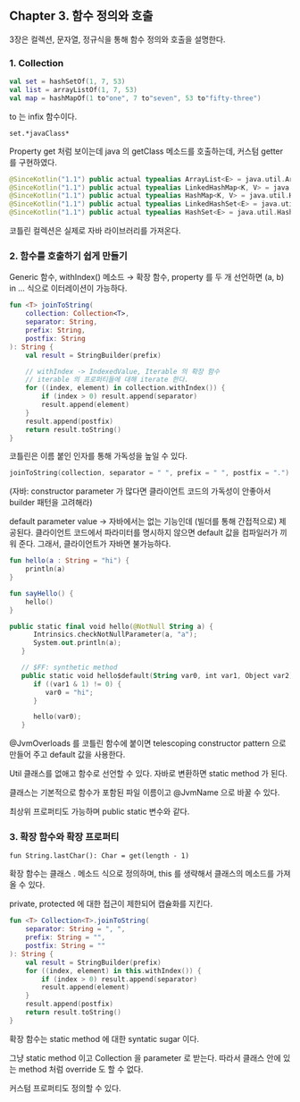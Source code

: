 ## Chapter 3. 함수 정의와 호출

3장은 컬렉션, 문자열, 정규식을 통해 함수 정의와 호출을 설명한다.

### 1. Collection

```kotlin
val set = hashSetOf(1, 7, 53)
val list = arrayListOf(1, 7, 53)
val map = hashMapOf(1 to"one", 7 to"seven", 53 to"fifty-three")
```

to 는 infix 함수이다.

`set.*javaClass*`

Property get 처럼 보이는데 java 의 getClass 메소드를 호출하는데, 커스텀 getter 를 구현하였다.

```kotlin
@SinceKotlin("1.1") public actual typealias ArrayList<E> = java.util.ArrayList<E>
@SinceKotlin("1.1") public actual typealias LinkedHashMap<K, V> = java.util.LinkedHashMap<K, V>
@SinceKotlin("1.1") public actual typealias HashMap<K, V> = java.util.HashMap<K, V>
@SinceKotlin("1.1") public actual typealias LinkedHashSet<E> = java.util.LinkedHashSet<E>
@SinceKotlin("1.1") public actual typealias HashSet<E> = java.util.HashSet<E>

```

코틀린 컬렉션은 실제로 자바 라이브러리를 가져온다.

### 2. 함수를 호출하기 쉽게 만들기

Generic 함수, withIndex() 메소드 → 확장 함수, property 를 두 개 선언하면 (a, b) in … 식으로 이터레이션이 가능하다.

```kotlin
fun <T> joinToString(
    collection: Collection<T>,
    separator: String,
    prefix: String,
    postfix: String
): String {
    val result = StringBuilder(prefix)

    // withIndex -> IndexedValue, Iterable 의 확장 함수
    // iterable 의 프로퍼티들에 대해 iterate 한다.
    for ((index, element) in collection.withIndex()) {
        if (index > 0) result.append(separator)
        result.append(element)
    }
    result.append(postfix)
    return result.toString()
}
```

코틀린은 이름 붙인 인자를 통해 가독성을 높일 수 있다.

```kotlin
joinToString(collection, separator = " ", prefix = " ", postfix = ".")
```

(자바: constructor parameter 가 많다면 클라이언트 코드의 가독성이 안좋아서 builder 패턴을 고려해라)

default parameter value → 자바에서는 없는 기능인데 (빌더를 통해 간접적으로) 제공된다. 클라이언트 코드에서 파라미터를 명시하지 않으면 default 값을 컴파일러가 끼워 준다. 그래서, 클라이언트가 자바면 불가능하다.

```kotlin
fun hello(a : String = "hi") {
    println(a)
}

fun sayHello() {
    hello()
}

public static final void hello(@NotNull String a) {
      Intrinsics.checkNotNullParameter(a, "a");
      System.out.println(a);
   }

   // $FF: synthetic method
   public static void hello$default(String var0, int var1, Object var2) {
      if ((var1 & 1) != 0) {
         var0 = "hi";
      }

      hello(var0);
   }
```

@JvmOverloads 를 코틀린 함수에 붙이면 telescoping constructor pattern 으로 만들어 주고 default 값을 사용한다.

Util 클래스를 없애고 함수로 선언할 수 있다. 자바로 변환하면 static method 가 된다.

클래스는 기본적으로 함수가 포함된 파일 이름이고 @JvmName 으로 바꿀 수 있다.

최상위 프로퍼티도 가능하며 public static 변수와 같다.

### 3. 확장 함수와 확장 프로퍼티

`fun String.lastChar(): Char = get(length - 1)`

확장 함수는 클래스 . 메소드 식으로 정의하며, this 를 생략해서 클래스의 메소드를 가져올 수 있다.

private, protected 에 대한 접근이 제한되어 캡슐화를 지킨다.

```kotlin
fun <T> Collection<T>.joinToString(
    separator: String = ", ",
    prefix: String = "",
    postfix: String = ""
): String {
    val result = StringBuilder(prefix)
    for ((index, element) in this.withIndex()) {
        if (index > 0) result.append(separator)
        result.append(element)
    }
    result.append(postfix)
    return result.toString()
}
```

확장 함수는 static method 에 대한 syntatic sugar 이다.

그냥 static method 이고 Collection 을 parameter 로 받는다. 따라서 클래스 안에 있는 method 처럼 override 도 할 수 없다.

커스텀 프로퍼티도 정의할 수 있다.
